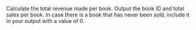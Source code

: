 Calculate the total revenue made per book. 
Output the book ID and total sales per book. 
In case there is a book that has never been sold, include it in your output with a value of 0.